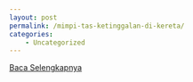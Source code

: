```yaml
---
layout: post
permalink: /mimpi-tas-ketinggalan-di-kereta/
categories:
    - Uncategorized
---
```


[Baca Selengkapnya](/02)